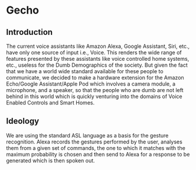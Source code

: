 # Gecho

## Introduction
The current voice assistants like Amazon Alexa, Google Assistant, Siri, etc., have only one source of input i.e., Voice. This renders the wide range of features presented by these assistants like voice controlled home systems, etc., useless for the Dumb Demographics of the society. But given the fact that we have a world wide standard available for these people to communicate, we decided to make a hardware extension for the Amazon Echo/Google Assistant/Apple Pod which involves a camera module, a microphone, and a speaker, so that the people who are dumb are not left behind in this world which is quickly venturing into the domains of Voice Enabled Controls and Smart Homes.

## Ideology
We are using the standard ASL language as a basis for the gesture recognition. Alexa records the gestures performed by the user, analyses them from a given set of commands, the one to which it matches with the maximum probability is chosen and then send to Alexa for a response to be generated which is then spoken out.
